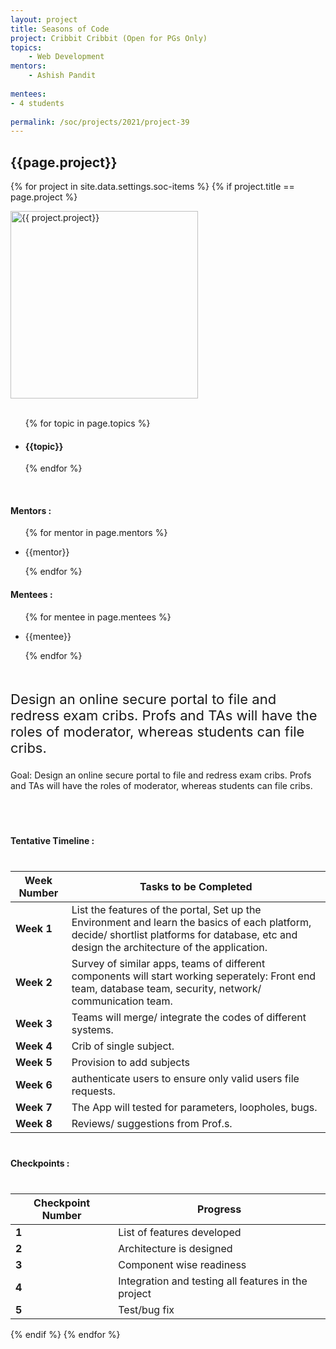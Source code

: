 ```yaml
---
layout: project
title: Seasons of Code
project: Cribbit Cribbit (Open for PGs Only) 
topics:
    - Web Development
mentors:
    - Ashish Pandit  
    
mentees:
- 4 students   
    
permalink: /soc/projects/2021/project-39
---
```


<h2 class="display1 m-3 p-3 text-center">{{page.project}}</h2>

{% for project in site.data.settings.soc-items %}
{% if project.title == page.project %}
<div>
    <img src="{{ site.baseurl }}/{{ project.image }}"  width = "300" height="300" alt="{{ project.project}}" class="border rounded img-soc">
</div>
<div>
    <br>
    <ul>
        {% for topic in page.topics %}
        <li><h4 class="text-primary text-center">{{topic}}</h4></li>
        {% endfor %}
    </ul>
    <br>
    <h4 class="display3  ">Mentors :</h4> 
    <ul>
        {% for mentor in page.mentors %}
        <li><p class="lead">{{mentor}}</p></li>
        {% endfor %}
    </ul>
    <h4 class="display3  ">Mentees :</h4> 
    <ul>
        {% for mentee in page.mentees %}
        <li><p class="lead">{{mentee}}</p></li>
        {% endfor %}
    </ul>
</div>
<div>
    <p class="display3" style = "font-size:22px;" >
        <br>
        Design an online secure portal to file and redress exam cribs. Profs and TAs will have the roles of moderator, whereas students can file cribs.

Goal: Design an online secure portal to file and redress exam cribs. Profs and TAs will have the roles of moderator, whereas students can file cribs.
      </p>  <br>
</div>
<div>
    <h4 class="display3" style="margin:40px 0px 40px 0px;">Tentative Timeline :</h4>
    <table class="table table-striped">
  <thead>
    <tr>
      <th>Week Number</th>
      <th>Tasks to be Completed</th>
    </tr>
  </thead>
  <tbody>
    <tr>
      <td><strong>Week 1</strong></td>
      <td>List the features of the portal, Set up the Environment and learn the basics of each platform, decide/ shortlist platforms for database, etc and design the architecture of the application.</td>
    </tr>
    <tr>
      <td><strong>Week 2</strong></td>
      <td>Survey of similar apps, teams of different components will start working seperately: Front end team, database team, security, network/ communication team.</td>
    </tr>
    <tr>
      <td><strong>Week 3</strong></td>
      <td>Teams will merge/ integrate the codes of different systems.</td>
    </tr>
    <tr>
      <td><strong>Week 4</strong></td>
      <td>Crib of single subject.</td>
    </tr>
    <tr>
      <td><strong>Week 5</strong></td>
      <td>Provision to add subjects</td>
    </tr>
    <tr>
      <td><strong>Week 6</strong></td>
      <td>authenticate users to ensure only valid users file requests.</td>
    </tr>
    <tr>
      <td><strong>Week 7</strong></td>
      <td>The App will tested for parameters, loopholes, bugs.</td>
    </tr>
    <tr>
      <td><strong>Week 8</strong></td>
      <td>Reviews/ suggestions from Prof.s.</td>
    </tr>
  </tbody>
</table>
</div>
<div>
    <h4 class="display3" style="margin:40px 0px 40px 0px;">Checkpoints :</h4>
    <table class="table table-striped">
  <thead>
    <tr>
      <th>Checkpoint Number</th>
      <th>Progress</th>
    </tr>
  </thead>
  <tbody>
    <tr>
      <td><strong>1</strong></td>
      <td>List of features developed</td>
    </tr>
    <tr>
      <td><strong>2</strong></td>
      <td>Architecture is designed</td>
    </tr>
    <tr>
      <td><strong>3</strong></td>
      <td>Component wise readiness</td>
    </tr>
    <tr>
      <td><strong>4</strong></td>
      <td>Integration and testing all features in the project</td>
    </tr>
    <tr>
      <td><strong>5</strong></td>
      <td>Test/bug fix</td>
    </tr>
  </tbody>
</table>
</div>
{% endif %}
{% endfor %}
